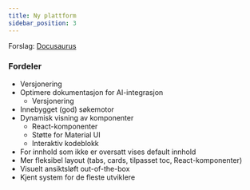 ```yaml
---
title: Ny plattform
sidebar_position: 3
---
```


Forslag: [Docusaurus](https://docusaurus.io/)

### Fordeler

- Versjonering
- Optimere dokumentasjon for AI-integrasjon
  - Versjonering
- Innebygget (god) søkemotor
- Dynamisk visning av komponenter
  - React-komponenter
  - Støtte for Material UI
  - Interaktiv kodeblokk
- For innhold som ikke er oversatt vises default innhold
- Mer fleksibel layout (tabs, cards, tilpasset toc, React-komponenter)
- Visuelt ansiktsløft out-of-the-box
- Kjent system for de fleste utviklere




